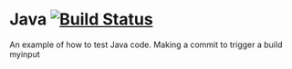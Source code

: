 # Java [![Build Status](http://beta.drone.io/api/badges/drone-demos/drone-with-java/status.svg)](http://beta.drone.io/drone-demos/drone-with-java)
An example of how to test Java code.
Making a commit to trigger a build
myinput
